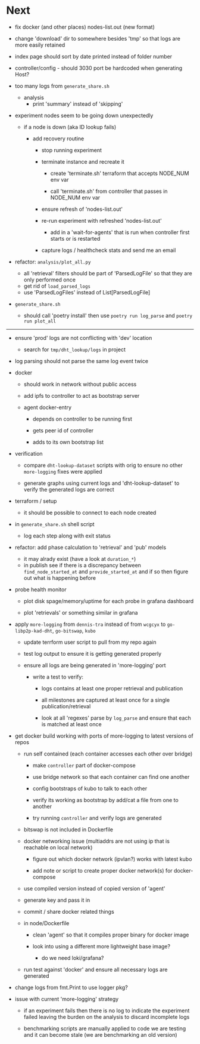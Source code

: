 # Next

  * fix docker (and other places) nodes-list.out (new format)

  * change 'download' dir to somewhere besides 'tmp' so that logs are more easily retained

  * index page should sort by date printed instead of folder number

  * controller/config - should 3030 port be hardcoded when generating Host?

  * too many logs from `generate_share.sh`
    * analysis
      * print 'summary' instead of 'skipping'

  * experiment nodes seem to be going down unexpectedly

    * if a node is down (aka ID lookup fails)

      * add recovery routine

        * stop running experiment

        * terminate instance and recreate it

          * create 'terminate.sh' terraform that accepts NODE_NUM env var

          * call 'terminate.sh' from controller that passes in NODE_NUM env var

        * ensure refresh of 'nodes-list.out'

        * re-run experiment with refreshed 'nodes-list.out'

          * add in a 'wait-for-agents' that is run when controller first starts or is restarted

        * capture logs / healthcheck stats and send me an email


  * refactor: `analysis/plot_all.py`
    * all 'retrieval' filters should be part of 'ParsedLogFile' so that they are only performed once
    * get rid of `load_parsed_logs`
    * use 'ParsedLogFiles' instead of  List[ParsedLogFile]

  * `generate_share.sh`
    * should call 'poetry install' then use `poetry run log_parse` and `poetry run plot_all`

---

  * ensure 'prod' logs are not conflicting with 'dev' location
    * search for `tmp/dht_lookup/logs` in project

  * log parsing should not parse the same log event twice

  * docker

    * should work in network without public access

    * add ipfs to controller to act as bootstrap server

    * agent docker-entry

      * depends on controller to be running first

      * gets peer id of controller

      * adds to its own bootstrap list


  * verification

    * compare `dht-lookup-dataset` scripts with orig to ensure no other `more-logging` fixes were applied

    * generate graphs using current logs and 'dht-lookup-dataset' to verify the generated logs are correct

  * terraform / setup

    * it should be possible to connect to each node created

  * in `generate_share.sh` shell script

    * log each step along with exit status

  * refactor: add phase calculation to 'retrieval' and 'pub' models
    * it may alrady exist (have a look at `duration_*`)
    * in publish see if there is a discrepancy between `find_node_started_at` and `provide_started_at` and if so then figure out what is happening before

  * probe health monitor

    * plot disk spage/memory/uptime for each probe in grafana dashboard

    * plot 'retrievals' or something similar in grafana


  * apply `more-logging` from `dennis-tra` instead of from `wcgcyx` to `go-libp2p-kad-dht`, `go-bitswap`, `kubo`

    * update terrform user script to pull from my repo again

    * test log output to ensure it is getting generated  properly

    * ensure all logs are being generated in 'more-logging' port

      * write a test to verify:

        * logs contains at least one proper retrieval and publication

        * all milestones are captured at least once for a single publication/retrieval

        * look at all 'regexes' parse by `log_parse` and ensure that each is matched at least once

  * get docker build working with ports of more-logging to latest versions of repos

    * run self contained (each container accesses each other over bridge)

      * make `controller` part of docker-compose

      * use bridge network so that each container can find one another

      * config bootstraps of kubo to talk to each other

      * verify its working as bootstrap by add/cat a file from one to another

      * try running `controller` and verify logs are generated


    * bitswap is not included in Dockerfile

    * docker networking issue (multiaddrs are not using ip that is reachable on local network)

      * figure out which docker network (ipvlan?) works with latest kubo

      * add note or script to create proper docker network(s) for docker-compose

    * use compiled version instead of copied version of 'agent'

    * generate key and pass it in

    * commit / share docker related things

    * in node/Dockerfile

      * clean 'agent' so that it compiles proper binary for docker image

      * look into using a different more lightweight base image?

        * do we need loki/grafana?

    * run test against 'docker' and ensure all necessary logs are generated

  * change logs from fmt.Print to use logger pkg?

  * issue with current 'more-logging' strategy

    * if an experiment fails then there is no log to indicate the experiment failed leaving the burden on the analysis to discard incomplete logs

    * benchmarking scripts are manually applied to code we are testing and it can become stale (we are benchmarking an old version)
